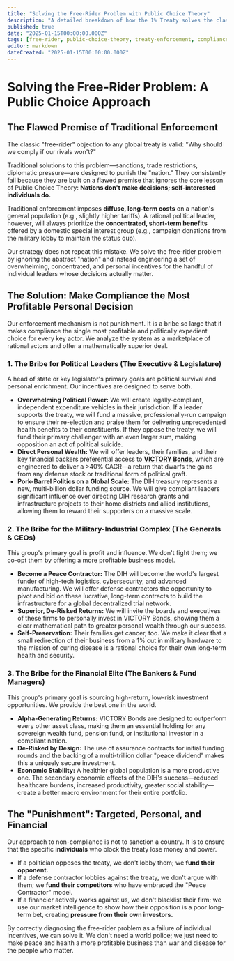 ```yaml
---
title: "Solving the Free-Rider Problem with Public Choice Theory"
description: "A detailed breakdown of how the 1% Treaty solves the classic free-rider problem by rejecting traditional enforcement and instead engineering overwhelming personal incentives for key individual decision-makers."
published: true
date: "2025-01-15T00:00:00.000Z"
tags: [free-rider, public-choice-theory, treaty-enforcement, compliance, game-theory, incentives]
editor: markdown
dateCreated: "2025-01-15T00:00:00.000Z"
---
```


# Solving the Free-Rider Problem: A Public Choice Approach

## The Flawed Premise of Traditional Enforcement

The classic "free-rider" objection to any global treaty is valid: "Why should we comply if our rivals won't?"

Traditional solutions to this problem—sanctions, trade restrictions, diplomatic pressure—are designed to punish the "nation." They consistently fail because they are built on a flawed premise that ignores the core lesson of Public Choice Theory: **Nations don't make decisions; self-interested individuals do.**

Traditional enforcement imposes **diffuse, long-term costs** on a nation's general population (e.g., slightly higher tariffs). A rational political leader, however, will always prioritize the **concentrated, short-term benefits** offered by a domestic special interest group (e.g., campaign donations from the military lobby to maintain the status quo).

Our strategy does not repeat this mistake. We solve the free-rider problem by ignoring the abstract "nation" and instead engineering a set of overwhelming, concentrated, and personal incentives for the handful of individual leaders whose decisions actually matter.

## The Solution: Make Compliance the Most Profitable Personal Decision

Our enforcement mechanism is not punishment. It is a bribe so large that it makes compliance the single most profitable and politically expedient choice for every key actor. We analyze the system as a marketplace of rational actors and offer a mathematically superior deal.

### 1. The Bribe for Political Leaders (The Executive & Legislature)

A head of state or key legislator's primary goals are political survival and personal enrichment. Our incentives are designed to serve both.

- **Overwhelming Political Power:** We will create legally-compliant, independent expenditure vehicles in their jurisdiction. If a leader supports the treaty, we will fund a massive, professionally-run campaign to ensure their re-election and praise them for delivering unprecedented health benefits to their constituents. If they oppose the treaty, we will fund their primary challenger with an even larger sum, making opposition an act of political suicide.
- **Direct Personal Wealth:** We will offer leaders, their families, and their key financial backers preferential access to **[VICTORY Bonds](./economics/investment-thesis.md)**, which are engineered to deliver a >40% CAGR—a return that dwarfs the gains from any defense stock or traditional form of political graft.
- **Pork-Barrel Politics on a Global Scale:** The DIH treasury represents a new, multi-billion dollar funding source. We will give compliant leaders significant influence over directing DIH research grants and infrastructure projects to their home districts and allied institutions, allowing them to reward their supporters on a massive scale.

### 2. The Bribe for the Military-Industrial Complex (The Generals & CEOs)

This group's primary goal is profit and influence. We don't fight them; we co-opt them by offering a more profitable business model.

- **Become a Peace Contractor:** The DIH will become the world's largest funder of high-tech logistics, cybersecurity, and advanced manufacturing. We will offer defense contractors the opportunity to pivot and bid on these lucrative, long-term contracts to build the infrastructure for a global decentralized trial network.
- **Superior, De-Risked Returns:** We will invite the boards and executives of these firms to personally invest in VICTORY Bonds, showing them a clear mathematical path to greater personal wealth through our success.
- **Self-Preservation:** Their families get cancer, too. We make it clear that a small redirection of their business from a 1% cut in military hardware to the mission of curing disease is a rational choice for their own long-term health and security.

### 3. The Bribe for the Financial Elite (The Bankers & Fund Managers)

This group's primary goal is sourcing high-return, low-risk investment opportunities. We provide the best one in the world.

- **Alpha-Generating Returns:** VICTORY Bonds are designed to outperform every other asset class, making them an essential holding for any sovereign wealth fund, pension fund, or institutional investor in a compliant nation.
- **De-Risked by Design:** The use of assurance contracts for initial funding rounds and the backing of a multi-trillion dollar "peace dividend" makes this a uniquely secure investment.
- **Economic Stability:** A healthier global population is a more productive one. The secondary economic effects of the DIH's success—reduced healthcare burdens, increased productivity, greater social stability—create a better macro environment for their entire portfolio.

## The "Punishment": Targeted, Personal, and Financial

Our approach to non-compliance is not to sanction a country. It is to ensure that the specific **individuals** who block the treaty lose money and power.

- If a politician opposes the treaty, we don't lobby them; we **fund their opponent.**
- If a defense contractor lobbies against the treaty, we don't argue with them; we **fund their competitors** who have embraced the "Peace Contractor" model.
- If a financier actively works against us, we don't blacklist their firm; we use our market intelligence to show how their opposition is a poor long-term bet, creating **pressure from their own investors.**

By correctly diagnosing the free-rider problem as a failure of individual incentives, we can solve it. We don't need a world police; we just need to make peace and health a more profitable business than war and disease for the people who matter.
